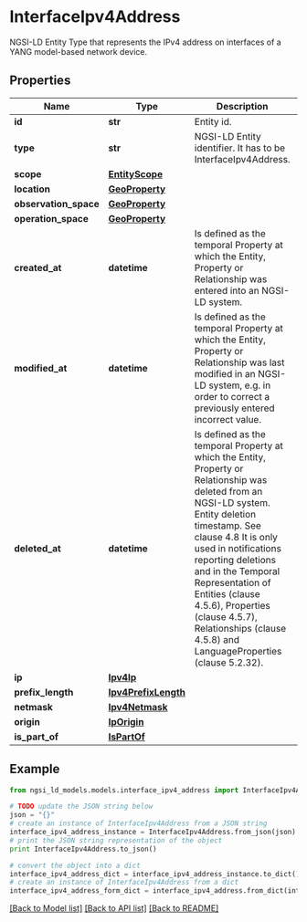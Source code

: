# InterfaceIpv4Address

NGSI-LD Entity Type that represents the IPv4 address on interfaces of a YANG model-based network device. 

## Properties
Name | Type | Description | Notes
------------ | ------------- | ------------- | -------------
**id** | **str** | Entity id.  | [optional] 
**type** | **str** | NGSI-LD Entity identifier. It has to be InterfaceIpv4Address. | [optional] [default to 'InterfaceIpv4Address']
**scope** | [**EntityScope**](EntityScope.md) |  | [optional] 
**location** | [**GeoProperty**](GeoProperty.md) |  | [optional] 
**observation_space** | [**GeoProperty**](GeoProperty.md) |  | [optional] 
**operation_space** | [**GeoProperty**](GeoProperty.md) |  | [optional] 
**created_at** | **datetime** | Is defined as the temporal Property at which the Entity, Property or Relationship was entered into an NGSI-LD system.  | [optional] [readonly] 
**modified_at** | **datetime** | Is defined as the temporal Property at which the Entity, Property or Relationship was last modified in an NGSI-LD system, e.g. in order to correct a previously entered incorrect value.  | [optional] [readonly] 
**deleted_at** | **datetime** | Is defined as the temporal Property at which the Entity, Property or Relationship was deleted from an NGSI-LD system.  Entity deletion timestamp. See clause 4.8 It is only used in notifications reporting deletions and in the Temporal Representation of Entities (clause 4.5.6), Properties (clause 4.5.7), Relationships (clause 4.5.8) and LanguageProperties (clause 5.2.32).  | [optional] [readonly] 
**ip** | [**Ipv4Ip**](Ipv4Ip.md) |  | [optional] 
**prefix_length** | [**Ipv4PrefixLength**](Ipv4PrefixLength.md) |  | [optional] 
**netmask** | [**Ipv4Netmask**](Ipv4Netmask.md) |  | [optional] 
**origin** | [**IpOrigin**](IpOrigin.md) |  | [optional] 
**is_part_of** | [**IsPartOf**](IsPartOf.md) |  | 

## Example

```python
from ngsi_ld_models.models.interface_ipv4_address import InterfaceIpv4Address

# TODO update the JSON string below
json = "{}"
# create an instance of InterfaceIpv4Address from a JSON string
interface_ipv4_address_instance = InterfaceIpv4Address.from_json(json)
# print the JSON string representation of the object
print InterfaceIpv4Address.to_json()

# convert the object into a dict
interface_ipv4_address_dict = interface_ipv4_address_instance.to_dict()
# create an instance of InterfaceIpv4Address from a dict
interface_ipv4_address_form_dict = interface_ipv4_address.from_dict(interface_ipv4_address_dict)
```
[[Back to Model list]](../README.md#documentation-for-models) [[Back to API list]](../README.md#documentation-for-api-endpoints) [[Back to README]](../README.md)


